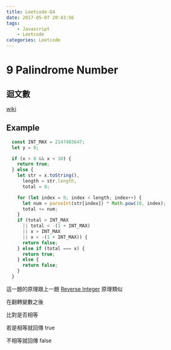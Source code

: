```yaml
---
title: Leetcode-Q4
date: 2017-05-07 20:43:56
tags:
    - Javascript
    - Leetcode
categories: Leetcode
---
```


# 9 Palindrome Number

## 迴文數

[wiki](https://zh.wikipedia.org/wiki/%E5%9B%9E%E6%96%87%E6%95%B0)

## Example

```js
  const INT_MAX = 2147483647;
  let y = 0;

  if (x > 0 && x < 10) {
    return true;
  } else {
    let str = x.toString(),
      length = str.length,
      total = 0;

    for (let index = 0; index < length; index++) {
      let num = parseInt(str[index]) * Math.pow(10, index);
      total += num;
    }
    if (total > INT_MAX
      || total < -(1 + INT_MAX)
      || x > INT_MAX
      || x < -(1 + INT_MAX)) {
      return false;
    } else if (total === x) {
      return true;
    } else {
      return false;
    }
  }
```

這一題的原理跟上一題 [Reverse Integer]('./Leetcode-Q3.md') 原理類似

在翻轉變數之後

比對是否相等

若是相等就回傳 true

不相等就回傳 false
